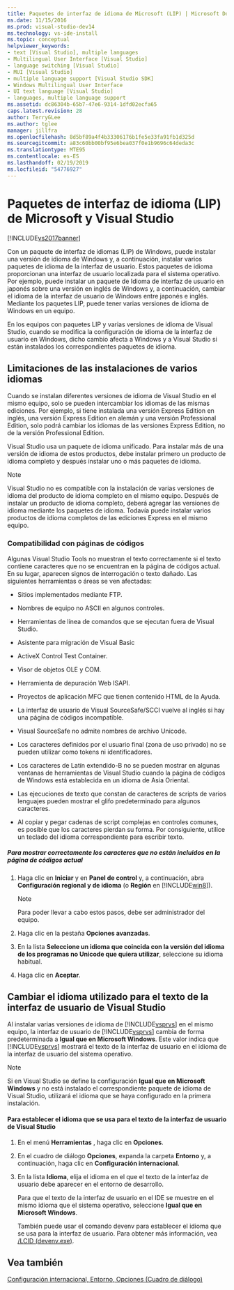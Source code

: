 ```yaml
---
title: Paquetes de interfaz de idioma de Microsoft (LIP) | Microsoft Docs
ms.date: 11/15/2016
ms.prod: visual-studio-dev14
ms.technology: vs-ide-install
ms.topic: conceptual
helpviewer_keywords:
- text [Visual Studio], multiple languages
- Multilingual User Interface [Visual Studio]
- language switching [Visual Studio]
- MUI [Visual Studio]
- multiple language support [Visual Studio SDK]
- Windows Multilingual User Interface
- UI text language [Visual Studio]
- languages, multiple language support
ms.assetid: dc86304b-65b7-47e6-9314-1dfd02ecfa65
caps.latest.revision: 28
author: TerryGLee
ms.author: tglee
manager: jillfra
ms.openlocfilehash: 8d5bf89a4f4b33306176b1fe5e33fa91fb1d325d
ms.sourcegitcommit: a83c60bb00bf95e6bea037f0e1b9696c64deda3c
ms.translationtype: MTE95
ms.contentlocale: es-ES
ms.lasthandoff: 02/19/2019
ms.locfileid: "54776927"
---
```

# <a name="microsoft-language-interface-packs-lips-and-visual-studio"></a>Paquetes de interfaz de idioma (LIP) de Microsoft y Visual Studio
[!INCLUDE[vs2017banner](../includes/vs2017banner.md)]

Con un paquete de interfaz de idiomas (LIP) de Windows, puede instalar una versión de idioma de Windows y, a continuación, instalar varios paquetes de idioma de la interfaz de usuario. Estos paquetes de idioma proporcionan una interfaz de usuario localizada para el sistema operativo. Por ejemplo, puede instalar un paquete de Idioma de interfaz de usuario en japonés sobre una versión en inglés de Windows y, a continuación, cambiar el idioma de la interfaz de usuario de Windows entre japonés e inglés. Mediante los paquetes LIP, puede tener varias versiones de idioma de Windows en un equipo.

 En los equipos con paquetes LIP y varias versiones de idioma de Visual Studio, cuando se modifica la configuración de idioma de la interfaz de usuario en Windows, dicho cambio afecta a Windows y a Visual Studio si están instalados los correspondientes paquetes de idioma.

## <a name="limitations-of-multi-language-installations"></a>Limitaciones de las instalaciones de varios idiomas
 Cuando se instalan diferentes versiones de idioma de Visual Studio en el mismo equipo, solo se pueden intercambiar los idiomas de las mismas ediciones. Por ejemplo, si tiene instalada una versión Express Edition en inglés, una versión Express Edition en alemán y una versión Professional Edition, solo podrá cambiar los idiomas de las versiones Express Edition, no de la versión Professional Edition.

 Visual Studio usa un paquete de idioma unificado. Para instalar más de una versión de idioma de estos productos, debe instalar primero un producto de idioma completo y después instalar uno o más paquetes de idioma.

> [!NOTE]
>  Visual Studio no es compatible con la instalación de varias versiones de idioma del producto de idioma completo en el mismo equipo. Después de instalar un producto de idioma completo, deberá agregar las versiones de idioma mediante los paquetes de idioma. Todavía puede instalar varios productos de idioma completos de las ediciones Express en el mismo equipo.

### <a name="support-for-code-pages"></a>Compatibilidad con páginas de códigos
 Algunas Visual Studio Tools no muestran el texto correctamente si el texto contiene caracteres que no se encuentran en la página de códigos actual. En su lugar, aparecen signos de interrogación o texto dañado. Las siguientes herramientas o áreas se ven afectadas:

-   Sitios implementados mediante FTP.

-   Nombres de equipo no ASCII en algunos controles.

-   Herramientas de línea de comandos que se ejecutan fuera de Visual Studio.

-   Asistente para migración de Visual Basic

-   ActiveX Control Test Container.

-   Visor de objetos OLE y COM.

-   Herramienta de depuración Web ISAPI.

-   Proyectos de aplicación MFC que tienen contenido HTML de la Ayuda.

-   La interfaz de usuario de Visual SourceSafe/SCCI vuelve al inglés si hay una página de códigos incompatible.

-   Visual SourceSafe no admite nombres de archivo Unicode.

-   Los caracteres definidos por el usuario final (zona de uso privado) no se pueden utilizar como tokens ni identificadores.

-   Los caracteres de Latín extendido-B no se pueden mostrar en algunas ventanas de herramientas de Visual Studio cuando la página de códigos de Windows está establecida en un idioma de Asia Oriental.

-   Las ejecuciones de texto que constan de caracteres de scripts de varios lenguajes pueden mostrar el glifo predeterminado para algunos caracteres.

-   Al copiar y pegar cadenas de script complejas en controles comunes, es posible que los caracteres pierdan su forma. Por consiguiente, utilice un teclado del idioma correspondiente para escribir texto.

##### <a name="to-correctly-display-characters-that-are-not-included-in-the-current-code-page"></a>Para mostrar correctamente los caracteres que no están incluidos en la página de códigos actual

1.  Haga clic en **Iniciar** y en **Panel de control** y, a continuación, abra **Configuración regional y de idioma** (o **Región** en [!INCLUDE[win8](../includes/win8-md.md)]).

    > [!NOTE]
    >  Para poder llevar a cabo estos pasos, debe ser administrador del equipo.

2.  Haga clic en la pestaña **Opciones avanzadas**.

3.  En la lista **Seleccione un idioma que coincida con la versión del idioma de los programas no Unicode que quiera utilizar**, seleccione su idioma habitual.

4.  Haga clic en **Aceptar**.

## <a name="changing-the-language-used-for-the-ui-text-in-visual-studio"></a>Cambiar el idioma utilizado para el texto de la interfaz de usuario de Visual Studio
 Al instalar varias versiones de idioma de [!INCLUDE[vsprvs](../includes/vsprvs-md.md)] en el mismo equipo, la interfaz de usuario de [!INCLUDE[vsprvs](../includes/vsprvs-md.md)] cambia de forma predeterminada a **Igual que en Microsoft Windows**. Este valor indica que [!INCLUDE[vsprvs](../includes/vsprvs-md.md)] mostrará el texto de la interfaz de usuario en el idioma de la interfaz de usuario del sistema operativo.

> [!NOTE]
>  Si en Visual Studio se define la configuración **Igual que en Microsoft Windows** y no está instalado el correspondiente paquete de idioma de Visual Studio, utilizará el idioma que se haya configurado en la primera instalación.

#### <a name="to-set-the-language-that-is-used-for-the-ui-text-in-visual-studio"></a>Para establecer el idioma que se usa para el texto de la interfaz de usuario de Visual Studio

1. En el menú **Herramientas** , haga clic en **Opciones**.

2. En el cuadro de diálogo **Opciones**, expanda la carpeta **Entorno** y, a continuación, haga clic en **Configuración internacional**.

3. En la lista **Idioma**, elija el idioma en el que el texto de la interfaz de usuario debe aparecer en el entorno de desarrollo.

    Para que el texto de la interfaz de usuario en el IDE se muestre en el mismo idioma que el sistema operativo, seleccione **Igual que en Microsoft Windows**.

   También puede usar el comando devenv para establecer el idioma que se usa para la interfaz de usuario. Para obtener más información, vea [/LCID (devenv.exe)](../ide/reference/lcid-devenv-exe.md).

## <a name="see-also"></a>Vea también
 [Configuración internacional, Entorno, Opciones (Cuadro de diálogo)](../ide/reference/international-settings-environment-options-dialog-box.md)